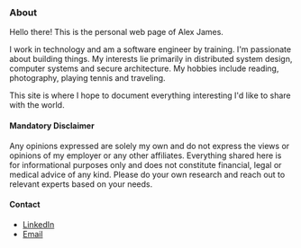 ### About
Hello there! This is the personal web page of Alex James.

I work in technology and am a software engineer by training. I'm passionate about building things. My interests lie primarily in distributed
system design, computer systems and secure architecture. My hobbies include reading, photography, playing tennis and traveling.

This site is where I hope to document everything interesting I'd like to share with the world.

#### Mandatory Disclaimer
Any opinions expressed are solely my own and do not express the views or opinions of my employer or any other affiliates. Everything shared here
is for informational purposes only and does not constitute financial, legal or medical advice of any kind. Please do your own research and reach out
to relevant experts based on your needs.

#### Contact
 * [LinkedIn](https://www.linkedin.com/in/alex-james-93a36024)
 * [Email](mailto:alx.james@gmail.com)
